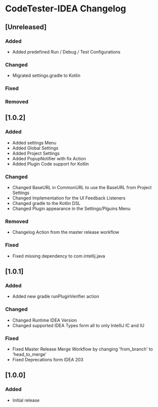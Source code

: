 # CodeTester-IDEA Changelog

## [Unreleased]
### Added
- Added predefined Run / Debug / Test Configurations

### Changed
- Migrated settings.gradle to Kotlin 

### Fixed

### Removed

## [1.0.2]
### Added
- Added settings Menu
- Added Global Settings
- Added Project Settings
- Added PopupNotifier with fix Action
- Added Plugin Code support for Kotlin

### Changed
- Changed BaseURL in CommonURL to use the BaseURL from Project Settings
- Changed Implementation for the UI Feedback Listeners
- Changed gradle to the Kotlin DSL
- Changed Plugin appearance in the Settings/Plguins Menu

### Removed
- Changelog Action from the master release workflow

### Fixed
- Fixed missing dependency to com.intellij.java

## [1.0.1]
### Added
- Added new gradle runPluginVerifier action

### Changed
- Changed Runtime IDEA Version
- Changed supported IDEA Types form all to only IntelliJ IC and IU

### Fixed
- Fixed Master Release Merge Workflow by changing 'from_branch' to 'head_to_merge'
- Fixed Deprecations form IDEA 203

## [1.0.0]
### Added
- Initial release
